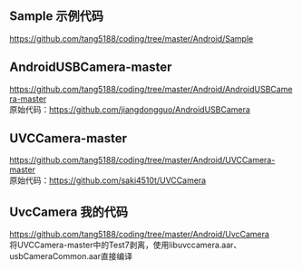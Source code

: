 ## Sample 示例代码
https://github.com/tang5188/coding/tree/master/Android/Sample

## AndroidUSBCamera-master
https://github.com/tang5188/coding/tree/master/Android/AndroidUSBCamera-master <br />
原始代码：https://github.com/jiangdongguo/AndroidUSBCamera

## UVCCamera-master
https://github.com/tang5188/coding/tree/master/Android/UVCCamera-master <br />
原始代码：https://github.com/saki4510t/UVCCamera


## UvcCamera 我的代码
https://github.com/tang5188/coding/tree/master/Android/UvcCamera <br />
将UVCCamera-master中的Test7剥离，使用libuvccamera.aar、usbCameraCommon.aar直接编译
